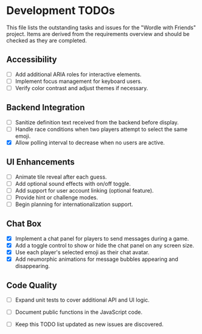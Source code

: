 # Development TODOs

This file lists the outstanding tasks and issues for the "Wordle with Friends"
project. Items are derived from the requirements overview and should be checked
as they are completed.

## Accessibility

- [ ] Add additional ARIA roles for interactive elements.
- [ ] Implement focus management for keyboard users.
- [ ] Verify color contrast and adjust themes if necessary.

## Backend Integration

- [ ] Sanitize definition text received from the backend before display.
- [ ] Handle race conditions when two players attempt to select the same emoji.
 - [x] Allow polling interval to decrease when no users are active.

## UI Enhancements

- [ ] Animate tile reveal after each guess.
- [ ] Add optional sound effects with on/off toggle.
- [ ] Add support for user account linking (optional feature).
- [ ] Provide hint or challenge modes.
- [ ] Begin planning for internationalization support.

## Chat Box

- [x] Implement a chat panel for players to send messages during a game.
- [x] Add a toggle control to show or hide the chat panel on any screen size.
- [x] Use each player's selected emoji as their chat avatar.
- [x] Add neumorphic animations for message bubbles appearing and disappearing.

## Code Quality

- [ ] Expand unit tests to cover additional API and UI logic.
- [ ] Document public functions in the JavaScript code.
- [ ] Keep this TODO list updated as new issues are discovered.

